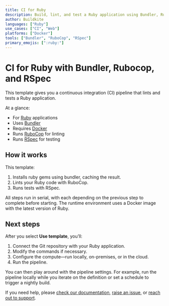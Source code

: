 ```yaml
---
title: CI for Ruby
description: Build, lint, and test a Ruby application using Bundler, Rubocop, and RSpec.
author: Buildkite
languages: ["Ruby"]
use_cases: ["CI", "Web"]
platforms: ["Docker"]
tools: ["Bundler", "RuboCop", "RSpec"]
primary_emojis: [":ruby:"]
---
```


# CI for Ruby with Bundler, Rubocop, and RSpec

This template gives you a continuous integration (CI) pipeline that lints and tests a Ruby application.

At a glance:

- For [Ruby](https://www.ruby-lang.org/) applications
- Uses [Bundler](https://bundler.io/)
- Requires [Docker](https://docs.docker.com/get-docker/)
- Runs [RuboCop](https://rubocop.org/) for linting
- Runs [RSpec](https://rspec.info/) for testing

## How it works

This template:

1. Installs ruby gems using bundler, caching the result.
2. Lints your Ruby code with RuboCop.
3. Runs tests with RSpec.

All steps run in serial, with each depending on the previous step to complete before starting. The runtime environment uses a Docker image with the latest version of Ruby.

## Next steps

After you select **Use template**, you’ll:

1. Connect the Git repository with your Ruby application.
2. Modify the commands if necessary.
3. Configure the compute—run locally, on-premises, or in the cloud.
4. Run the pipeline.

You can then play around with the pipeline settings. For example, run the pipeline locally while you iterate on the definition or set a schedule to trigger a nightly build.

If you need help, please [check our documentation](https://buildkite.com/docs/pipelines/configuration-overview), [raise an issue](https://github.com/buildkite/templates/issues/new?template=pipeline-template-request.md), or [reach out to support](https://buildkite.com/support).
